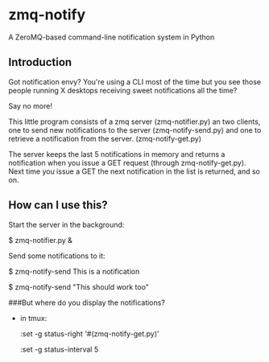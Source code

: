 zmq-notify
==========

A ZeroMQ-based command-line notification system in Python

Introduction
------------

Got notification envy? You're using a CLI most of the time but you see those people running X desktops 
receiving sweet notifications all the time? 

Say no more!

This little program consists of a zmq server (zmq-notifier.py) an two clients, one to
send new notifications to the server (zmq-notify-send.py) and one to retrieve a notification 
from the server. (zmq-notify-get.py)

The server keeps the last 5 notifications in memory and returns a notification when you
issue a GET request (through zmq-notify-get.py). Next time you issue a GET the next notification in 
the list is returned, and so on.


How can I use this?
-------------------

Start the server in the background:

$ zmq-notifier.py & 


Send some notifications to it:

$ zmq-notify-send This is a notification

$ zmq-notify-send "This should work too"


###But where do you display the notifications?

* in tmux:

    :set -g status-right '#(zmq-notify-get.py)'

    :set -g status-interval 5

